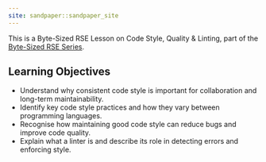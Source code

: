 ```yaml
---
site: sandpaper::sandpaper_site
---
```


This is a Byte-Sized RSE Lesson on Code Style, Quality & Linting, part of the [Byte-Sized RSE Series](https://github.com/carpentries-incubator/byte-sized-rse-overview/tree/main).

## Learning Objectives

- Understand why consistent code style is important for collaboration and long-term maintainability.
- Identify key code style practices and how they vary between programming languages.
- Recognise how maintaining good code style can reduce bugs and improve code quality.
- Explain what a linter is and describe its role in detecting errors and enforcing style.

